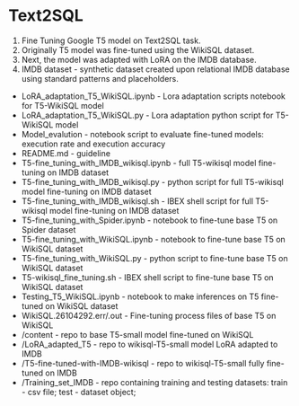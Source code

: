 # Text2SQL

1) Fine Tuning Google T5 model on Text2SQL task.
2) Originally T5 model was fine-tuned using the WikiSQL dataset.
3) Next, the model was adapted with LoRA on the IMDB database.
4) IMDB dataset - synthetic dataset created upon relational IMDB database using standard patterns and placeholders.

* LoRA_adaptation_T5_WikiSQL.ipynb - Lora adaptation scripts notebook for T5-WikiSQL model
* LoRA_adaptation_T5_WikiSQL.py - Lora adaptation python script for T5-WikiSQL model
* Model_evalution - notebook script to evaluate fine-tuned models: execution rate and execution accuracy
* README.md - guideline
* T5-fine_tuning_with_IMDB_wikisql.ipynb - full T5-wikisql model fine-tuning on IMDB dataset
* T5-fine_tuning_with_IMDB_wikisql.py - python script for full T5-wikisql model fine-tuning on IMDB dataset
* T5-fine_tuning_with_IMDB_wikisql.sh - IBEX shell script for full T5-wikisql model fine-tuning on IMDB dataset
* T5-fine_tuning_with_Spider.ipynb - notebook to fine-tune base T5 on Spider dataset
* T5-fine_tuning_with_WikiSQL.ipynb - notebook to fine-tune base T5 on WikiSQL dataset
* T5-fine_tuning_with_WikiSQL.py - python script to fine-tune base T5 on WikiSQL dataset
* T5-wikisql_fine_tuning.sh - IBEX shell script to fine-tune base T5 on WikiSQL dataset
* Testing_T5_WikiSQL.ipynb - notebook to make inferences on T5 fine-tuned on WikiSQL dataset
* WikiSQL.26104292.err/.out - Fine-tuning process files of base T5 on WikiSQL
* /content - repo to base T5-small model fine-tuned on WikiSQL
* /LoRA_adapted_T5 - repo to wikisql-T5-small model LoRA adapted to IMDB
* /T5-fine-tuned-with-IMDB-wikisql - repo to wikisql-T5-small fully fine-tuned on IMDB
* /Training_set_IMDB - repo containing training and testing datasets: train - csv file; test - dataset object;

